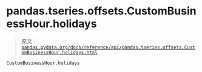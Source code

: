 # pandas.tseries.offsets.CustomBusinessHour.holidays

> 原文：[`pandas.pydata.org/docs/reference/api/pandas.tseries.offsets.CustomBusinessHour.holidays.html`](https://pandas.pydata.org/docs/reference/api/pandas.tseries.offsets.CustomBusinessHour.holidays.html)

```py
CustomBusinessHour.holidays
```
